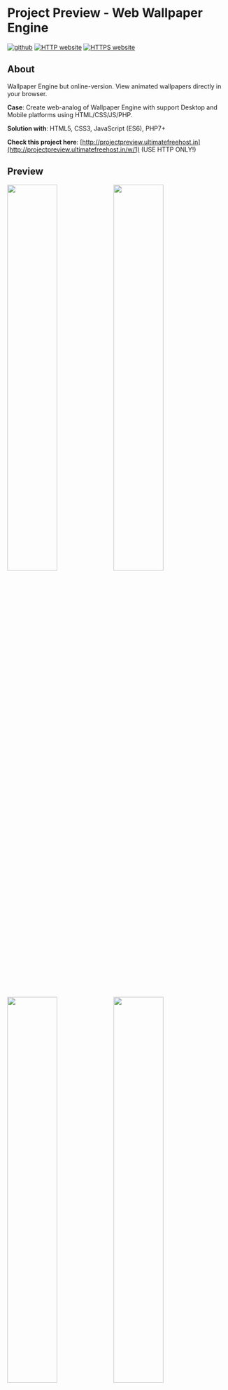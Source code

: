 # Project Preview - Web Wallpaper Engine
[![github](https://img.shields.io/github/license/kenclaron/project-preview?style=for-the-badge)](/LICENSE)
[![HTTP website](https://img.shields.io/website?down_message=offline&label=HTTP%20website%20(click)&style=for-the-badge&up_message=online&url=http%3A%2F%2Fprojectpreview.ultimatefreehost.in)](http://projectpreview.ultimatefreehost.in/w/1)
[![HTTPS website](https://img.shields.io/website?down_message=offline&label=HTTPS%20website%20(click)&style=for-the-badge&up_message=online&url=https%3A%2F%2Fprojectpreview.ultimatefreehost.in)](https://projectpreview.ultimatefreehost.in/w/1)

## About
Wallpaper Engine but online-version. View animated wallpapers directly in your browser. 

**Case**: Create web-analog of Wallpaper Engine with support Desktop and Mobile platforms using HTML/CSS/JS/PHP.

**Solution with**: HTML5, CSS3, JavaScript (ES6), PHP7+

**Check this project here**: [http://projectpreview.ultimatefreehost.in](http://projectpreview.ultimatefreehost.in/w/1) (USE HTTP ONLY!)

## Preview
[<img src="https://i.imgur.com/LNfkUP5.jpg" width="47.5%"/>](https://i.imgur.com/LNfkUP5.jpg) [<img src="https://i.imgur.com/rcUDfW6.jpg" width="47.5%"/>](https://i.imgur.com/rcUDfW6.jpg)
[<img src="https://i.imgur.com/XqFJbBc.jpg" width="47.5%"/>](https://i.imgur.com/XqFJbBc.jpg) [<img src="https://i.imgur.com/Ut10l3H.jpg" width="47.5%"/>](https://i.imgur.com/Ut10l3H.jpg)

**Video** - https://www.youtube.com/watch?v=9gkEwY_h9lA

**Gif** -  https://i.imgur.com/f9TEyd7.gif


## Table of Contents
- [Preview](#preview)
- [Features](#features)
- [Project folder description](#project-folder-description)
- [Usage](#usage)
- [Requirements](#requirements)
  - [Browsers](#browsers)
  - [Software](#software)
- [Dependencies](#dependencies)
- [Inspired by](#inspired-by)
- [License](#license)
- [Author](#author)

## Features

- Supports **HTML, JS, CSS** code in projects;
- Full customizing of projects;
- Supports all custom dynamic settings of projects;
- Taking a screenshot of animation;
- Supports **OpenGraph** on third-party services
- Supports all original events and input types from Wallpaper Engine;
- Supports downloading of source in `.zip`;
- Real-time editor of your Javascript Canvas-animation;
- Debug menu;
- **Cross-browser** support;
- **Desktop and Mobile (Android and IOS) platforms** support.

## Project folder description

```text
project-preview/
├──── css       - styles
├──── global    - libraries
├──── js        - scripts
├──── projects  - folders with animation and real-time editor
├─ .htaccess
├─ download.php - download in-zip source from projects folder
├─ index.php    - start page
├─ robots.txt
├─ settings.json
└─ zip.lib.php  - download in-zip source from projects folder
```

## Usage

* Open website - [projectpreview.ufh.in](http://projectpreview.ultimatefreehost.in/w/1);
* Import all files on your local or public server with PHP-support:
  * Launch PHP-server;
  * Open `{{url}}/` or `{{url}}/index.php` in your browser for start page;
  * Open `{{url}}/w/1` in your browser for open project with `id=1`;
  * Open `{{url}}/download.php?id=1` in your browser for download project in-zip with `id=1`.

## Requirements 

### Browsers
* **Chrome** (49.0.2623 or latest)
* **Firefox** (45.0 or latest)
* **Opera** (36.0.2130.32 or latest)
* **Edge** (25.10586/EdgeHTML 13.10586 or latest)
* **Safari** (9.0 or latest)

### Software
* Any software using Blink 49 or latest (ex. Chromium, electron.js)
* Any software using V8 4.9.385 or latest

## Dependencies 
* **jQuery** - v3.6.0
* **HammerJS** - v2.0.6
* **Touch-Menu-Like-Android** - v0.8

## Inspired by
**Wallpaper Engine** - https://www.wallpaperengine.io/

## License
The **Project Preview** licensed under the [MIT license](https://opensource.org/licenses/MIT).

> Original files of projects in the folders from `/project/1` to `/project/13` are licensed under CC BY-NC-ND 4.0 (https://creativecommons.org/licenses/by-nc-nd/4.0/legalcode) by Dmitry Britov

## Author
> You can express your gratitude by clicking on one of the links

* [Personal website](https://kenclaron.github.io/kenclaron)
* [VK](https://vk.com/club190729942)
